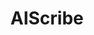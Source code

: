 ---
title: AIScribe
emoji: ⚡
colorFrom: red
colorTo: red
#sdk: gradio
#sdk_version: 4.14.0
app_file: app.py
pinned: false
python_version: 3.9.13
---